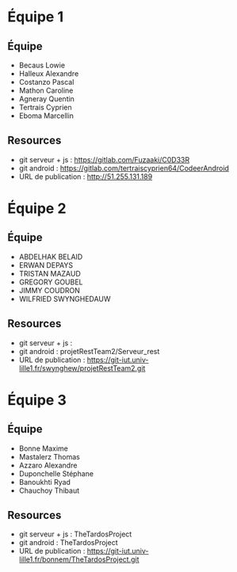 # Équipe 1

## Équipe

* Becaus Lowie
* Halleux Alexandre
* Costanzo Pascal
* Mathon Caroline
* Agneray Quentin
* Tertrais Cyprien
* Eboma Marcellin

## Resources

* git serveur + js : https://gitlab.com/Fuzaaki/C0D33R
* git android : https://gitlab.com/tertraiscyprien64/CodeerAndroid
* URL de publication : http://51.255.131.189

# Équipe 2

## Équipe

* ABDELHAK BELAID
* ERWAN DEPAYS
* TRISTAN MAZAUD
* GREGORY GOUBEL
* JIMMY COUDRON
* WILFRIED SWYNGHEDAUW

## Resources

* git serveur + js : 
* git android : projetRestTeam2/Serveur_rest
* URL de publication : https://git-iut.univ-lille1.fr/swynghew/projetRestTeam2.git

# Équipe 3

## Équipe

* Bonne Maxime
* Mastalerz Thomas
* Azzaro Alexandre
* Duponchelle Stéphane
* Banoukhti Ryad
* Chauchoy Thibaut

## Resources

* git serveur + js : TheTardosProject
* git android : TheTardosProject
* URL de publication : https://git-iut.univ-lille1.fr/bonnem/TheTardosProject.git
